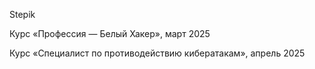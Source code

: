 Stepik

Курс «Профессия — Белый Хакер», март 2025

Курс «Специалист по противодействию кибератакам», апрель 2025
